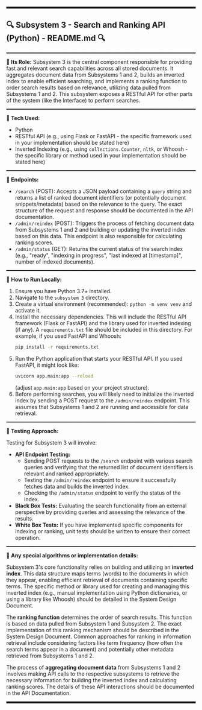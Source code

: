 <hr style="border: 2px solid black;">

## 🔍 Subsystem 3 - Search and Ranking API (Python) - README.md 🔍

<hr style="border-top: 1px dashed black;">

**📌 Its Role:** Subsystem 3 is the central component responsible for providing fast and relevant search capabilities across all stored documents. It aggregates document data from Subsystems 1 and 2, builds an inverted index to enable efficient searching, and implements a ranking function to order search results based on relevance, utilizing data pulled from Subsystems 1 and 2. This subsystem exposes a RESTful API for other parts of the system (like the Interface) to perform searches.

<hr style="border-top: 1px dashed black;">

**🧰 Tech Used:**

* Python
* RESTful API (e.g., using Flask or FastAPI - the specific framework used in your implementation should be stated here)
* Inverted Indexing (e.g., using `collections.Counter`, `nltk`, or Whoosh - the specific library or method used in your implementation should be stated here)

<hr style="border-top: 1px dashed black;">

**🔄 Endpoints:**

* `/search` (POST): Accepts a JSON payload containing a `query` string and returns a list of ranked document identifiers (or potentially document snippets/metadata) based on the relevance to the query. The exact structure of the request and response should be documented in the API documentation.
* `/admin/reindex` (POST): Triggers the process of fetching document data from Subsystems 1 and 2 and building or updating the inverted index based on this data. This endpoint is also responsible for calculating ranking scores.
* `/admin/status` (GET): Returns the current status of the search index (e.g., "ready", "indexing in progress", "last indexed at [timestamp]", number of indexed documents).

<hr style="border-top: 1px dashed black;">

**🏁 How to Run Locally:**

1.  Ensure you have Python 3.7+ installed.
2.  Navigate to the `subsystem 3` directory.
3.  Create a virtual environment (recommended): `python -m venv venv` and activate it.
4.  Install the necessary dependencies. This will include the RESTful API framework (Flask or FastAPI) and the library used for inverted indexing (if any). A `requirements.txt` file should be included in this directory. For example, if you used FastAPI and Whoosh:
    ```bash
    pip install -r requirements.txt
    ```
5.  Run the Python application that starts your RESTful API. If you used FastAPI, it might look like:
    ```bash
    uvicorn app.main:app --reload
    ```
    (adjust `app.main:app` based on your project structure).
6.  Before performing searches, you will likely need to initialize the inverted index by sending a POST request to the `/admin/reindex` endpoint. This assumes that Subsystems 1 and 2 are running and accessible for data retrieval.

<hr style="border-top: 1px dashed black;">

**🧪 Testing Approach:**

Testing for Subsystem 3 will involve:

* **API Endpoint Testing:**
    * Sending POST requests to the `/search` endpoint with various search queries and verifying that the returned list of document identifiers is relevant and ranked appropriately.
    * Testing the `/admin/reindex` endpoint to ensure it successfully fetches data and builds the inverted index.
    * Checking the `/admin/status` endpoint to verify the status of the index.
* **Black Box Tests:** Evaluating the search functionality from an external perspective by providing queries and assessing the relevance of the results.
* **White Box Tests:** If you have implemented specific components for indexing or ranking, unit tests should be written to ensure their correct operation.

<hr style="border-top: 1px dashed black;">

**🚀 Any special algorithms or implementation details:**

Subsystem 3's core functionality relies on building and utilizing an **inverted index**. This data structure maps terms (words) to the documents in which they appear, enabling efficient retrieval of documents containing specific terms. The specific method or library used for creating and managing this inverted index (e.g., manual implementation using Python dictionaries, or using a library like Whoosh) should be detailed in the System Design Document.

The **ranking function** determines the order of search results. This function is based on data pulled from Subsystem 1 and Subsystem 2. The exact implementation of this ranking mechanism should be described in the System Design Document. Common approaches for ranking in information retrieval include considering factors like term frequency (how often the search terms appear in a document) and potentially other metadata retrieved from Subsystems 1 and 2.

The process of **aggregating document data** from Subsystems 1 and 2 involves making API calls to the respective subsystems to retrieve the necessary information for building the inverted index and calculating ranking scores. The details of these API interactions should be documented in the API Documentation.

<hr style="border: 2px solid black;">